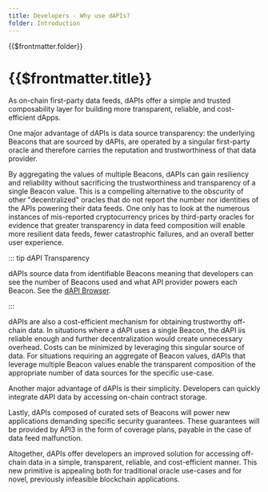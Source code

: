 ```yaml
---
title: Developers - Why use dAPIs?
folder: Introduction
---
```


<TitleSpan>{{$frontmatter.folder}}</TitleSpan>

# {{$frontmatter.title}}

<VersionWarning/>

<!--TocHeader />
<TOC class="table-of-contents" :include-level="[2,3]" /-->

As on-chain first-party data feeds, dAPIs offer a simple and trusted
composability layer for building more transparent, reliable, and cost-efficient
dApps.

One major advantage of dAPIs is data source transparency: the underlying Beacons
that are sourced by dAPIs, are operated by a singular first-party oracle and
therefore carries the reputation and trustworthiness of that data provider.

By aggregating the values of multiple Beacons, dAPIs can gain resiliency and
reliability without sacrificing the trustworthiness and transparency of a single
Beacon value. This is a compelling alternative to the obscurity of other
"decentralized" oracles that do not report the number nor identities of the APIs
powering their data feeds. One only has to look at the numerous instances of
mis-reported cryptocurrency prices by third-party oracles for evidence that
greater transparency in data feed composition will enable more resilient data
feeds, fewer catastrophic failures, and an overall better user experience.

::: tip dAPI Transparency

dAPIs source data from identifiable Beacons meaning that developers can see the
number of Beacons used and what API provider powers each Beacon. See the
[dAPI Browser](../reference/beacon-browser.md).

:::

dAPIs are also a cost-efficient mechanism for obtaining trustworthy off-chain
data. In situations where a dAPI uses a single Beacon, the dAPI iis reliable
enough and further decentralization would create unnecessary overhead. Costs can
be minimized by leveraging this singular source of data. For situations
requiring an aggregate of Beacon values, dAPIs that leverage multiple Beacon
values enable the transparent composition of the appropriate number of data
sources for the specific use-case.

Another major advantage of dAPIs is their simplicity. Developers can quickly
integrate dAPI data by accessing on-chain contract storage.

Lastly, dAPIs composed of curated sets of Beacons will power new applications
demanding specific security guarantees. These guarantees will be provided by
API3 in the form of coverage plans, payable in the case of data feed
malfunction.

Altogether, dAPIs offer developers an improved solution for accessing off-chain
data in a simple, transparent, reliable, and cost-efficient manner. This new
primitive is appealing both for traditional oracle use-cases and for novel,
previously infeasible blockchain applications.
